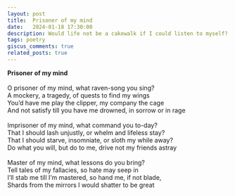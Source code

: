 ```yaml
---
layout: post
title:  Prisoner of my mind
date:   2024-01-18 17:30:00
description: Would life not be a cakewalk if I could listen to myself?
tags: poetry
giscus_comments: true
related_posts: true
---
```


<div class="poem">
<b>Prisoner of my mind</b><br><br>O prisoner of my mind, what raven-song you sing?<br>A mockery, a tragedy, of quests to find my wings<br>You’d have me play the clipper, my company the cage<br>And not satisfy till you have me drowned, in sorrow or in rage<br><br>Imprisoner of my mind, what command you to-day?<br>That I should lash unjustly, or whelm and lifeless stay?<br>That I should starve, insomniate, or sloth my while away?<br>Do what you will, but do to me, drive not my friends astray<br><br>Master of my mind, what lessons do you bring?<br>Tell tales of my fallacies, so hate may seep in<br>I’ll stab me till I’m mastered, so hand me, if not blade,<br>Shards from the mirrors I would shatter to be great</div>